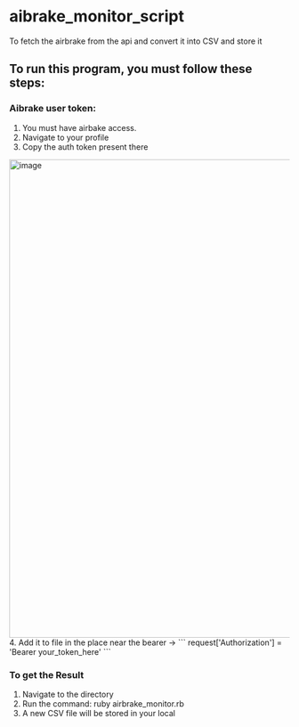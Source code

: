# aibrake_monitor_script
To fetch the airbrake from the api and convert it into CSV and store it

## To run this program, you must follow these steps:
### Aibrake user token:
  1. You must have airbake access.
  2. Navigate to your profile
  3. Copy the auth token present there
<img width="1317" height="859" alt="image" src="https://github.com/user-attachments/assets/8de02e77-ac0b-42f8-890a-6e533e2a3996" />
  4. Add it to file in the place near the bearer ->
``` request['Authorization'] = 'Bearer your_token_here' ```

### To get the Result
  1. Navigate to the directory
  2. Run the command: ruby airbrake_monitor.rb
  3. A new CSV file will be stored in your local
